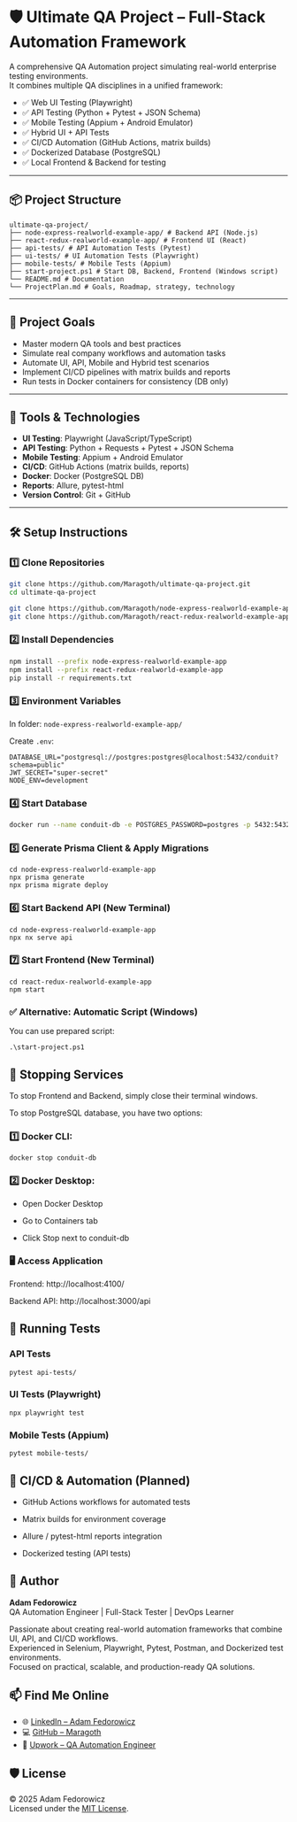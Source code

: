 # 🛡️ Ultimate QA Project – Full-Stack Automation Framework

A comprehensive QA Automation project simulating real-world enterprise testing environments.  
It combines multiple QA disciplines in a unified framework:

- ✅ Web UI Testing (Playwright)
- ✅ API Testing (Python + Pytest + JSON Schema)
- ✅ Mobile Testing (Appium + Android Emulator)
- ✅ Hybrid UI + API Tests
- ✅ CI/CD Automation (GitHub Actions, matrix builds)
- ✅ Dockerized Database (PostgreSQL)
- ✅ Local Frontend & Backend for testing

---

## 📦 Project Structure

```
ultimate-qa-project/
├── node-express-realworld-example-app/ # Backend API (Node.js)
├── react-redux-realworld-example-app/ # Frontend UI (React)
├── api-tests/ # API Automation Tests (Pytest)
├── ui-tests/ # UI Automation Tests (Playwright)
├── mobile-tests/ # Mobile Tests (Appium)
├── start-project.ps1 # Start DB, Backend, Frontend (Windows script)
└── README.md # Documentation
└── ProjectPlan.md # Goals, Roadmap, strategy, technology
```


---

## 🎯 Project Goals

- Master modern QA tools and best practices
- Simulate real company workflows and automation tasks
- Automate UI, API, Mobile and Hybrid test scenarios
- Implement CI/CD pipelines with matrix builds and reports
- Run tests in Docker containers for consistency (DB only)

---

## 🔧 Tools & Technologies

- **UI Testing**: Playwright (JavaScript/TypeScript)
- **API Testing**: Python + Requests + Pytest + JSON Schema
- **Mobile Testing**: Appium + Android Emulator
- **CI/CD**: GitHub Actions (matrix builds, reports)
- **Docker**: Docker (PostgreSQL DB)
- **Reports**: Allure, pytest-html
- **Version Control**: Git + GitHub

---

## 🛠️ Setup Instructions

### 1️⃣ Clone Repositories

```bash
git clone https://github.com/Maragoth/ultimate-qa-project.git
cd ultimate-qa-project

git clone https://github.com/Maragoth/node-express-realworld-example-app.git
git clone https://github.com/Maragoth/react-redux-realworld-example-app.git
```

### 2️⃣ Install Dependencies

```bash
npm install --prefix node-express-realworld-example-app
npm install --prefix react-redux-realworld-example-app
pip install -r requirements.txt
```

### 3️⃣ Environment Variables

In folder: ```node-express-realworld-example-app/```

Create ```.env```:
```
DATABASE_URL="postgresql://postgres:postgres@localhost:5432/conduit?schema=public"
JWT_SECRET="super-secret"
NODE_ENV=development
```

### 4️⃣ Start Database
```bash
docker run --name conduit-db -e POSTGRES_PASSWORD=postgres -p 5432:5432 -d postgres
```
### 5️⃣ Generate Prisma Client & Apply Migrations
```
cd node-express-realworld-example-app
npx prisma generate
npx prisma migrate deploy
```
### 6️⃣ Start Backend API (New Terminal)
```
cd node-express-realworld-example-app
npx nx serve api
```
### 7️⃣ Start Frontend (New Terminal)
```
cd react-redux-realworld-example-app
npm start
```
### ✅ Alternative: Automatic Script (Windows)
You can use prepared script:
```
.\start-project.ps1
```
## 🛑 Stopping Services
To stop Frontend and Backend, simply close their terminal windows.

To stop PostgreSQL database, you have two options:

### 1️⃣ Docker CLI:
```
docker stop conduit-db
```
### 2️⃣ Docker Desktop:
- Open Docker Desktop

- Go to Containers tab

- Click Stop next to conduit-db

### 🖥️ Access Application

Frontend: http://localhost:4100/

Backend API: http://localhost:3000/api

## 🚀 Running Tests

### API Tests
```
pytest api-tests/
```
### UI Tests (Playwright)
```
npx playwright test
```
### Mobile Tests (Appium)
```
pytest mobile-tests/
```

## 🚧 CI/CD & Automation (Planned)
- GitHub Actions workflows for automated tests

- Matrix builds for environment coverage

- Allure / pytest-html reports integration

- Dockerized testing (API tests)
## 👤 Author

**Adam Fedorowicz**  
QA Automation Engineer | Full-Stack Tester | DevOps Learner

Passionate about creating real-world automation frameworks that combine UI, API, and CI/CD workflows.  
Experienced in Selenium, Playwright, Pytest, Postman, and Dockerized test environments.  
Focused on practical, scalable, and production-ready QA solutions.  

## 📫 Find Me Online

- 🌐 [LinkedIn – Adam Fedorowicz](https://www.linkedin.com/in/adam-fedorowicz-UK)
- 💻 [GitHub – Maragoth](https://github.com/Maragoth)
- 💼 [Upwork – QA Automation Engineer](https://www.upwork.com/freelancers/~018d6c0e188850f30d?mp_source=share)
  
## 🛡️ License

© 2025 Adam Fedorowicz  
Licensed under the [MIT License](https://opensource.org/licenses/MIT).
